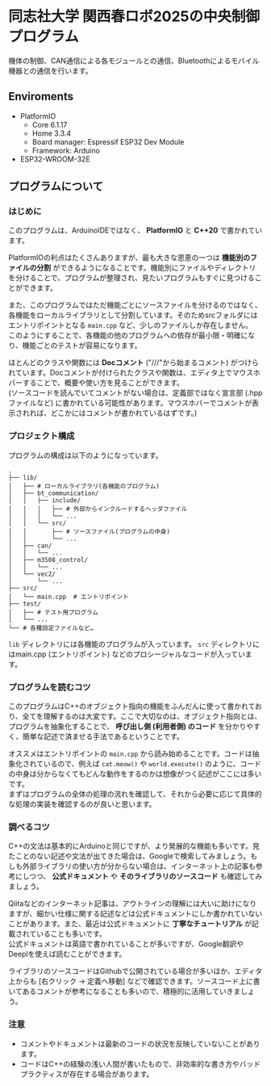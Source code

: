 # 同志社大学 関西春ロボ2025の中央制御プログラム
機体の制御、CAN通信による各モジュールとの通信、Bluetoothによるモバイル機器との通信を行います。

## Enviroments
- PlatformIO
    - Core 6.1.17
    - Home 3.3.4
    - Board manager: Espressif ESP32 Dev Module
    - Framework: Arduino
- ESP32-WROOM-32E

## プログラムについて
### はじめに
このプログラムは、ArduinoIDEではなく、 **PlatformIO** と **C++20** で書かれています。

PlatformIOの利点はたくさんありますが、最も大きな恩恵の一つは **機能別のファイルの分割** ができるようになることです。機能別にファイルやディレクトリを分けることで、プログラムが整理され、見たいプログラムもすぐに見つけることができます。

また、このプログラムではただ機能ごとにソースファイルを分けるのではなく、各機能をローカルライブラリとして分割しています。そのためsrcフォルダにはエントリポイントとなる `main.cpp` など、少しのファイルしか存在しません。  
このようにすることで、各機能の他のプログラムへの依存が最小限・明確になり、機能ごとのテストが容易になります。

ほとんどのクラスや関数には **Docコメント** ("///"から始まるコメント) がつけられています。Docコメントが付けられたクラスや関数は、エディタ上でマウスホバーすることで、概要や使い方を見ることができます。  
(ソースコードを読んでいてコメントがない場合は、定義部ではなく宣言部 (.hppファイルなど) に書かれている可能性があります。マウスホバーでコメントが表示されれば、どこかにはコメントが書かれているはずです。)

### プロジェクト構成
プログラムの構成は以下のようになっています。

```
.
├── lib/
│   ├── # ローカルライブラリ(各機能のプログラム)
│   ├── bt_communication/
│   │   ├── include/
│   │   │   ├── # 外部からインクルードするヘッダファイル
│   │   │   └── ...
│   │   └── src/
│   │       ├── # ソースファイル(プログラムの中身)
│   │       └── ...
│   ├── can/
│   │   └── ...
│   ├── m3508_control/
│   │   └── ...
│   └── vec2/
│       └── ...
├── src/
│   └── main.cpp  # エントリポイント
├── test/
│   ├── # テスト用プログラム
│   └── ...
└── # 各種設定ファイルなど…
```

`lib` ディレクトリには各機能のプログラムが入っています。 `src` ディレクトリにはmain.cpp (エントリポイント) などのプロシージャルなコードが入っています。

### プログラムを読むコツ
このプログラムはC++のオブジェクト指向の機能をふんだんに使って書かれており、全てを理解するのは大変です。ここで大切なのは、オブジェクト指向とは、プログラムを抽象化することで、 **呼び出し側 (利用者側) のコード** を分かりやすく、簡単な記述で済ませる手法であるということです。

オススメはエントリポイントの `main.cpp` から読み始めることです。コードは抽象化されているので、例えば `cat.meow()` や `world.execute()` のように、コードの中身は分からなくてもどんな動作をするのかは想像がつく記述がここには多いです。  
まずはプログラムの全体の処理の流れを確認して、それから必要に応じて具体的な処理の実装を確認するのが良いと思います。

### 調べるコツ

C++の文法は基本的にArduinoと同じですが、より発展的な機能も多いです。見たことのない記述や文法が出てきた場合は、Googleで検索してみましょう。もしも外部ライブラリの使い方が分からない場合は、インターネット上の記事も参考にしつつ、 **公式ドキュメント** や **そのライブラリのソースコード** も確認してみましょう。

Qiitaなどのインターネット記事は、アウトラインの理解には大いに助けになりますが、細かい仕様に関する記述などは公式ドキュメントにしか書かれていないことがあります。また、最近は公式ドキュメントに **丁寧なチュートリアル** が記載されていることも多いです。  
公式ドキュメントは英語で書かれていることが多いですが、Google翻訳やDeeplを使えば読むことができます。  

ライブラリのソースコードはGithubで公開されている場合が多いほか、エディタ上からも [右クリック → 定義へ移動] などで確認できます。ソースコード上に書いてあるコメントが参考になることも多いので、積極的に活用していきましょう。

### 注意
- コメントやドキュメントは最新のコードの状況を反映していないことがあります。
- コードはC++の経験の浅い人間が書いたもので、非効率的な書き方やバッドプラクティスが存在する場合があります。
